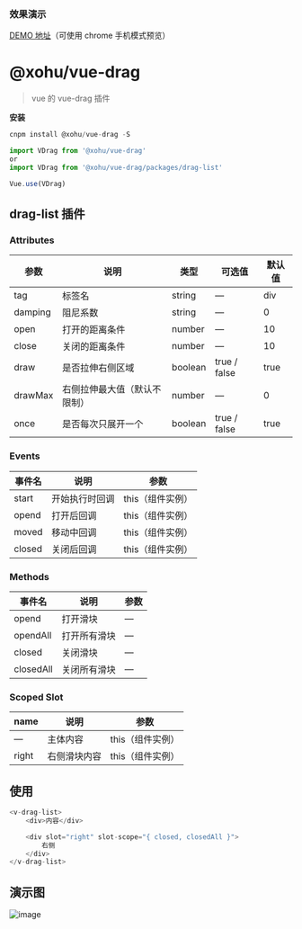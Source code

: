 ### 效果演示
[DEMO 地址](https://xohu.github.io/vue-drag/dist/#/drag/draglist "demo")（可使用 chrome 手机模式预览）

# @xohu/vue-drag

> vue 的 vue-drag 插件

**安装**

  ``` js
  cnpm install @xohu/vue-drag -S

  import VDrag from '@xohu/vue-drag'
  or
  import VDrag from '@xohu/vue-drag/packages/drag-list'

  Vue.use(VDrag)
  ```

## drag-list 插件

### Attributes

| 参数 | 说明 | 类型 | 可选值 | 默认值 |
| ------ | ------ | ------ | ------ | ------ |
| tag | 标签名 | string | — | div |
| damping | 阻尼系数 | string | — | 0 |
| open | 打开的距离条件 | number | — | 10 |
| close | 关闭的距离条件 | number | — | 10 |
| draw | 是否拉伸右侧区域 | boolean | true / false | true |
| drawMax | 右侧拉伸最大值（默认不限制） | number | — | 0 |
| once | 是否每次只展开一个 | boolean | true / false | true |

### Events

| 事件名 | 说明 | 参数 |
| ------ | ------ | ------ |
| start | 开始执行时回调 | this（组件实例） |
| opend | 打开后回调 | this（组件实例） |
| moved | 移动中回调 | this（组件实例） |
| closed | 关闭后回调 | this（组件实例） |

### Methods

| 事件名 | 说明 | 参数 |
| ------ | ------ | ------ |
| opend | 打开滑块 | — |
| opendAll | 打开所有滑块 | — |
| closed | 关闭滑块 | — |
| closedAll | 关闭所有滑块 | — |

### Scoped Slot

| name | 说明 | 参数 |
| ------ | ------ | ------ |
| — | 主体内容 | this（组件实例） |
| right | 右侧滑块内容 | this（组件实例） |

## 使用

``` js
<v-drag-list>
    <div>内容</div>

    <div slot="right" slot-scope="{ closed, closedAll }">
        右侧
    </div>
</v-drag-list>
```

## 演示图
![image](https://thumbnail0.baidupcs.com/thumbnail/174682b0399eda63a6c208e6c3f32d32?fid=3734421602-250528-1066024967816462&time=1574254800&rt=sh&sign=FDTAER-DCb740ccc5511e5e8fedcff06b081203-8vd%2FgdQZaW36TETygruBp0v%2BqQ8%3D&expires=8h&chkv=0&chkbd=0&chkpc=&dp-logid=7511624944755872677&dp-callid=0&size=c710_u400&quality=100&vuk=-&ft=video)